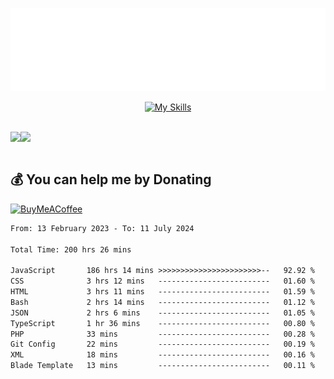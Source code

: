 <div align="center">
  
![readmebox](https://github.com/Taufik-H/Taufik-H/blob/main/readmebox%20(2).svg)

[![My Skills](https://skillicons.dev/icons?i=js,html,css,react,tailwindcss,bootstrap,figma)](https://skillicons.dev)
</div>
<br/>
<div align="center">
  <div style="display: flex; align-items:center;" >
    <img src="https://github-contribution-stats.vercel.app/api/?username=Taufik-H" />
    <img src="https://github-readme-streak-stats.herokuapp.com/?user=Taufik-H&theme=default&hide_border=false" />
  </div>
</div>

<br/>



  ## 💰 You can help me by Donating
  [![BuyMeACoffee](https://img.shields.io/badge/Buy%20Me%20a%20Coffee-ffdd00?style=for-the-badge&logo=buy-me-a-coffee&logoColor=black)](https://buymeacoffee.com/opik) 

<!--START_SECTION:waka-->

```txt
From: 13 February 2023 - To: 11 July 2024

Total Time: 200 hrs 26 mins

JavaScript       186 hrs 14 mins >>>>>>>>>>>>>>>>>>>>>>>--   92.92 %
CSS              3 hrs 12 mins   -------------------------   01.60 %
HTML             3 hrs 11 mins   -------------------------   01.59 %
Bash             2 hrs 14 mins   -------------------------   01.12 %
JSON             2 hrs 6 mins    -------------------------   01.05 %
TypeScript       1 hr 36 mins    -------------------------   00.80 %
PHP              33 mins         -------------------------   00.28 %
Git Config       22 mins         -------------------------   00.19 %
XML              18 mins         -------------------------   00.16 %
Blade Template   13 mins         -------------------------   00.11 %
```

<!--END_SECTION:waka-->

